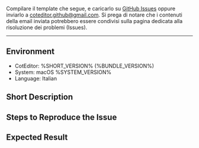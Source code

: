 
Compilare il template che segue, e caricarlo su [GitHub Issues](https://github.com/coteditor/CotEditor/issues) oppure inviarlo a <coteditor.github@gmail.com>. Si prega di notare che i contenuti della email inviata potrebbero essere condivisi sulla pagina dedicata alla risoluzione dei problemi (Issues).

-----------------------------------------------

## Environment

- CotEditor: %SHORT_VERSION% (%BUNDLE_VERSION%)
- System: macOS %SYSTEM_VERSION%
- Language: Italian


## Short Description

<!-- put your comment here -->


## Steps to Reproduce the Issue

<!-- put your comment here -->


## Expected Result

<!-- put your comment here -->
